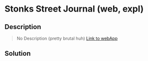# Stonks Street Journal (web, expl)

## Description

>No Description (pretty brutal huh) [Link to webApp](http://ssj.rumble.host/)

## Solution


